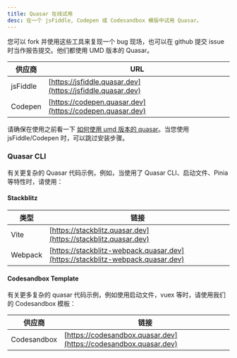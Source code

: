 ```yaml
---
title: Quasar 在线试用
desc: 在一个 jsFiddle, Codepen 或 Codesandbox 模版中试用 Quasar。
---
```


您可以 fork 并使用这些工具来复现一个 bug 现场，也可以在 github 提交 issue 时当作报告提交。他们都使用 UMD 版本的 Quasar。

| 供应商 | URL |
| --- | --- |
| jsFiddle | [https://jsfiddle.quasar.dev](https://jsfiddle.quasar.dev) |
| Codepen | [https://codepen.quasar.dev](https://codepen.quasar.dev) |

请确保在使用之前看一下 [如何使用 umd 版本的 quasar](/start/umd)。当您使用 jsFiddle/Codepen 时，可以跳过安装步骤。

### Quasar CLI

有关更复杂的 Quasar 代码示例，例如，当使用了 Quasar CLI、启动文件、Pinia 等特性时，请使用：
#### Stackblitz

| 类型 | 链接 |
| --- | --- |
| Vite | [https://stackblitz.quasar.dev](https://stackblitz.quasar.dev) |
| Webpack | [https://stackblitz-webpack.quasar.dev](https://stackblitz-webpack.quasar.dev) |

#### Codesandbox Template

有关更多复杂的 quasar 代码示例，例如使用启动文件，vuex 等时，请使用我们的 Codesandbox 模板：


| 供应商 | 链接 |
| --- | --- |
| Codesandbox | [https://codesandbox.quasar.dev](https://codesandbox.quasar.dev) |
